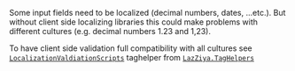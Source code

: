 Some input fields need to be localized (decimal numbers, dates, ...etc.). But without client side localizing libraries this could make problems with different cultures (e.g. decimal numbers 1.23 and 1,23).

To have client side validation full compatibility with all cultures see [`LocalizationValdiationScripts`][1] taghelper from [`LazZiya.TagHelpers`][2]

[1]:../LazZiya.TagHelpers/LocalizationValidationScripts-TagHelper-Setup.md
[2]:..//LazZiya.TagHelpers/index.md


